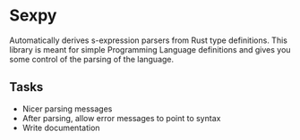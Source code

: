 # Sexpy
Automatically derives s-expression parsers from Rust type definitions.
This library is meant for simple Programming Language definitions and gives you some
control of the parsing of the language.

## Tasks
- Nicer parsing messages
- After parsing, allow error messages to point to syntax
- Write documentation
